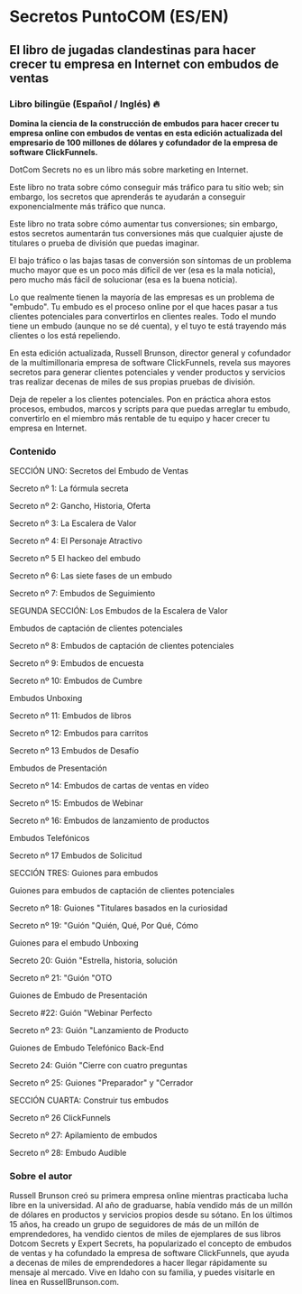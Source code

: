 # Secretos PuntoCOM (ES/EN)

## El libro de jugadas clandestinas para hacer crecer tu empresa en Internet con embudos de ventas

### Libro bilingüe (Español / Inglés) 🔥

**Domina la ciencia de la construcción de embudos para hacer crecer tu empresa online con embudos de ventas en esta edición actualizada del empresario de 100 millones de dólares y cofundador de la empresa de software ClickFunnels.**

DotCom Secrets no es un libro más sobre marketing en Internet.

Este libro no trata sobre cómo conseguir más tráfico para tu sitio web; sin embargo, los secretos que aprenderás te ayudarán a conseguir exponencialmente más tráfico que nunca.

Este libro no trata sobre cómo aumentar tus conversiones; sin embargo, estos secretos aumentarán tus conversiones más que cualquier ajuste de titulares o prueba de división que puedas imaginar.

El bajo tráfico o las bajas tasas de conversión son síntomas de un problema mucho mayor que es un poco más difícil de ver (esa es la mala noticia), pero mucho más fácil de solucionar (esa es la buena noticia).

Lo que realmente tienen la mayoría de las empresas es un problema de "embudo". Tu embudo es el proceso online por el que haces pasar a tus clientes potenciales para convertirlos en clientes reales. Todo el mundo tiene un embudo (aunque no se dé cuenta), y el tuyo te está trayendo más clientes o los está repeliendo.

En esta edición actualizada, Russell Brunson, director general y cofundador de la multimillonaria empresa de software ClickFunnels, revela sus mayores secretos para generar clientes potenciales y vender productos y servicios tras realizar decenas de miles de sus propias pruebas de división.

Deja de repeler a los clientes potenciales. Pon en práctica ahora estos procesos, embudos, marcos y scripts para que puedas arreglar tu embudo, convertirlo en el miembro más rentable de tu equipo y hacer crecer tu empresa en Internet.

### Contenido

SECCIÓN UNO: Secretos del Embudo de Ventas

Secreto nº 1: La fórmula secreta

Secreto nº 2: Gancho, Historia, Oferta

Secreto nº 3: La Escalera de Valor

Secreto nº 4: El Personaje Atractivo

Secreto nº 5 El hackeo del embudo

Secreto nº 6: Las siete fases de un embudo

Secreto nº 7: Embudos de Seguimiento

SEGUNDA SECCIÓN: Los Embudos de la Escalera de Valor

Embudos de captación de clientes potenciales

Secreto nº 8: Embudos de captación de clientes potenciales

Secreto nº 9: Embudos de encuesta

Secreto nº 10: Embudos de Cumbre

Embudos Unboxing

Secreto nº 11: Embudos de libros

Secreto nº 12: Embudos para carritos

Secreto nº 13 Embudos de Desafío

Embudos de Presentación

Secreto nº 14: Embudos de cartas de ventas en vídeo

Secreto nº 15: Embudos de Webinar

Secreto nº 16: Embudos de lanzamiento de productos

Embudos Telefónicos

Secreto nº 17 Embudos de Solicitud

SECCIÓN TRES: Guiones para embudos

Guiones para embudos de captación de clientes potenciales

Secreto nº 18: Guiones "Titulares basados en la curiosidad

Secreto nº 19: "Guión "Quién, Qué, Por Qué, Cómo

Guiones para el embudo Unboxing

Secreto 20: Guión "Estrella, historia, solución

Secreto nº 21: "Guión "OTO

Guiones de Embudo de Presentación

Secreto #22: Guión "Webinar Perfecto

Secreto nº 23: Guión "Lanzamiento de Producto

Guiones de Embudo Telefónico Back-End

Secreto 24: Guión "Cierre con cuatro preguntas

Secreto nº 25: Guiones "Preparador" y "Cerrador

SECCIÓN CUARTA: Construir tus embudos

Secreto nº 26 ClickFunnels

Secreto nº 27: Apilamiento de embudos

Secreto nº 28: Embudo Audible

### Sobre el autor

Russell Brunson creó su primera empresa online mientras practicaba lucha libre en la universidad. Al año de graduarse, había vendido más de un millón de dólares en productos y servicios propios desde su sótano. En los últimos 15 años, ha creado un grupo de seguidores de más de un millón de emprendedores, ha vendido cientos de miles de ejemplares de sus libros Dotcom Secrets y Expert Secrets, ha popularizado el concepto de embudos de ventas y ha cofundado la empresa de software ClickFunnels, que ayuda a decenas de miles de emprendedores a hacer llegar rápidamente su mensaje al mercado. Vive en Idaho con su familia, y puedes visitarle en línea en RussellBrunson.com.